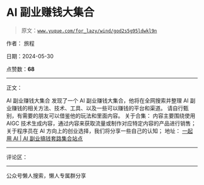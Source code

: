 # AI 副业赚钱大集合

> 原文：[`www.yuque.com/for_lazy/wind/god2s5g95ldwkl9n`](https://www.yuque.com/for_lazy/wind/god2s5g95ldwkl9n)

作者： 旅程

日期：2024-05-30

点赞数：**68**

* * *

正文：

AI 副业赚钱大集合 发现了一个 AI 副业赚钱大集合，他将在全网搜索并整理 AI 副业赚钱的相关方法、技术、工具、以及一些可以赚钱的平台和渠道。
请自行甄别，有需要的朋友可以借鉴他的玩法和里面内容。 关于合集： 内容主要围绕使用 AIGC 技术生成内容，通过内容来获取流量或制作对应特定内容的产品进行销售；
关于程序员在 AI 方向上的创业选择，我们将分享一些自己的认知； 地址： [一起用 AI | AI 副业搞钱套路集合站点](https://17yongai.com/) 

* * *

评论区：

* * *

公众号懒人搜索，懒人专属群分享